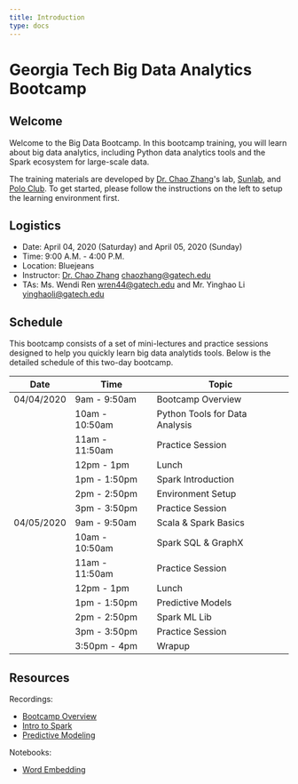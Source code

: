 ```yaml
---
title: Introduction
type: docs
---
```


# Georgia Tech Big Data Analytics Bootcamp

## Welcome

Welcome to the Big Data Bootcamp.  In this bootcamp training, you will learn about big data analytics, including Python data analytics tools and the Spark ecosystem for large-scale data.

The training materials are developed by [Dr. Chao Zhang](http://chaozhang.org)'s lab, [Sunlab](http://www.sunlab.org), and [Polo Club](https://poloclub.github.io). To get started, please follow the instructions on the left to setup the learning environment first.

## Logistics

- Date: April 04, 2020 (Saturday) and April 05, 2020 (Sunday) 
- Time: 9:00 A.M. - 4:00 P.M.
- Location: Bluejeans
- Instructor: [Dr. Chao Zhang](http://chaozhang.org) chaozhang@gatech.edu
- TAs: Ms. Wendi Ren wren44@gatech.edu and Mr. Yinghao Li yinghaoli@gatech.edu

## Schedule

This bootcamp consists of a set of mini-lectures and practice sessions designed to help you quickly learn big data analytids tools. Below is the detailed schedule of this two-day bootcamp.

| Date       | Time           | Topic                          |
|------------|----------------|--------------------------------|
| 04/04/2020 | 9am - 9:50am     | Bootcamp Overview              |
|            | 10am - 10:50am   | Python Tools for Data Analysis |
|            | 11am - 11:50am   | Practice Session               |
|            | 12pm - 1pm     | Lunch                          |
|            | 1pm - 1:50pm   | Spark Introduction             |
|            | 2pm - 2:50pm   | Environment Setup              |
|            | 3pm - 3:50pm   | Practice Session               |
| 04/05/2020 | 9am - 9:50am   | Scala & Spark Basics           |
|            | 10am - 10:50am | Spark SQL & GraphX             |
|            | 11am - 11:50am | Practice Session               |
|            | 12pm - 1pm     | Lunch                          |
|            | 1pm - 1:50pm   | Predictive Models              |
|            | 2pm - 2:50pm   | Spark ML Lib                   |
|            | 3pm - 3:50pm   | Practice Session               |
|            | 3:50pm - 4pm   | Wrapup                         |

## Resources

Recordings:
- [Bootcamp Overview](https://bluejeans.com/s/2y4ZH)
- [Intro to Spark](https://bluejeans.com/s/sTNso/)
- [Predictive Modeling](https://bluejeans.com/s/5uXXg)

Notebooks:
- [Word Embedding](https://www.dropbox.com/s/f9x670g5kclok3a/word-embedding.ipynb?dl=0)
